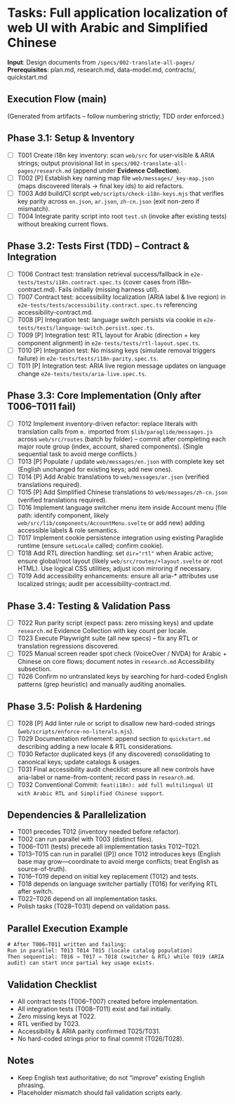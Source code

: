 # Tasks: Full application localization of web UI with Arabic and Simplified Chinese

**Input**: Design documents from `/specs/002-translate-all-pages/`
**Prerequisites**: plan.md, research.md, data-model.md, contracts/, quickstart.md

## Execution Flow (main)
(Generated from artifacts – follow numbering strictly; TDD order enforced.)

## Phase 3.1: Setup & Inventory
- [ ] T001 Create i18n key inventory: scan `web/src` for user-visible & ARIA strings; output provisional list in `specs/002-translate-all-pages/research.md` (append under **Evidence Collection**).
- [ ] T002 [P] Establish key naming map file `web/messages/_key-map.json` (maps discovered literals → final key ids) to aid refactors.
- [ ] T003 Add build/CI script `web/scripts/check-i18n-keys.mjs` that verifies key parity across `en.json`, `ar.json`, `zh-cn.json` (exit non-zero if mismatch).
- [ ] T004 Integrate parity script into root `test.sh` (invoke after existing tests) without breaking current flows.

## Phase 3.2: Tests First (TDD) – Contract & Integration
- [ ] T006 Contract test: translation retrieval success/fallback in `e2e-tests/tests/i18n.contract.spec.ts` (cover cases from i18n-contract.md). Fails initially (missing harness util).
- [ ] T007 Contract test: accessibility localization (ARIA label & live region) in `e2e-tests/tests/accessibility.contract.spec.ts` referencing accessibility-contract.md.
- [ ] T008 [P] Integration test: language switch persists via cookie in `e2e-tests/tests/language-switch.persist.spec.ts`.
- [ ] T009 [P] Integration test: RTL layout for Arabic (direction + key component alignment) in `e2e-tests/tests/rtl-layout.spec.ts`.
- [ ] T010 [P] Integration test: No missing keys (simulate removal triggers failure) in `e2e-tests/tests/i18n-parity.spec.ts`.
- [ ] T011 [P] Integration test: ARIA live region message updates on language change `e2e-tests/tests/aria-live.spec.ts`.

## Phase 3.3: Core Implementation (Only after T006–T011 fail)
- [ ] T012 Implement inventory-driven refactor: replace literals with translation calls from `m.` imported from `$lib/paraglide/messages.js` across `web/src/routes` (batch by folder) – commit after completing each major route group (index, account, shared components). (Single sequential task to avoid merge conflicts.)
- [ ] T013 [P] Populate / update `web/messages/en.json` with complete key set (English unchanged for existing keys; add new ones).
- [ ] T014 [P] Add Arabic translations to `web/messages/ar.json` (verified translations required).
- [ ] T015 [P] Add Simplified Chinese translations to `web/messages/zh-cn.json` (verified translations required).
- [ ] T016 Implement language switcher menu item inside Account menu (file path: identify component, likely `web/src/lib/components/AccountMenu.svelte` or add new) adding accessible labels & role semantics.
- [ ] T017 Implement cookie persistence integration using existing Paraglide runtime (ensure `setLocale` called; confirm cookie).
- [ ] T018 Add RTL direction handling: set `dir="rtl"` when Arabic active; ensure global/root layout (likely `web/src/routes/+layout.svelte` or root HTML). Use logical CSS utilities; adjust icon mirroring if necessary.
- [ ] T019 Add accessibility enhancements: ensure all aria-* attributes use localized strings; audit per accessibility-contract.md.

## Phase 3.4: Testing & Validation Pass
- [ ] T022 Run parity script (expect pass: zero missing keys) and update `research.md` Evidence Collection with key count per locale.
- [ ] T023 Execute Playwright suite (all new specs) – fix any RTL or translation regressions discovered.
- [ ] T025 Manual screen reader spot check (VoiceOver / NVDA) for Arabic + Chinese on core flows; document notes in `research.md` Accessibility subsection.
- [ ] T026 Confirm no untranslated keys by searching for hard-coded English patterns (grep heuristic) and manually auditing anomalies.

## Phase 3.5: Polish & Hardening
- [ ] T028 [P] Add linter rule or script to disallow new hard-coded strings (`web/scripts/enforce-no-literals.mjs`).
- [ ] T029 Documentation refinement: append section to `quickstart.md` describing adding a new locale & RTL considerations.
- [ ] T030 Refactor duplicated keys (if any discovered) consolidating to canonical keys; update catalogs & usages.
- [ ] T031 Final accessibility audit checklist: ensure all new controls have aria-label or name-from-content; record pass in `research.md`.
- [ ] T032 Conventional Commit: `feat(i18n): add full multilingual UI with Arabic RTL and Simplified Chinese support`.

## Dependencies & Parallelization
- T001 precedes T012 (inventory needed before refactor).
- T002 can run parallel with T003 (distinct files). 
- T006–T011 (tests) precede all implementation tasks T012–T021.
- T013–T015 can run in parallel ([P]) once T012 introduces keys (English base may grow—coordinate to avoid merge conflicts; treat English as source-of-truth).
- T016–T019 depend on initial key replacement (T012) and tests.
- T018 depends on language switcher partially (T016) for verifying RTL after switch.
- T022–T026 depend on all implementation tasks.
- Polish tasks (T028–T031) depend on validation pass.

## Parallel Execution Example
```
# After T006–T011 written and failing:
Run in parallel: T013 T014 T015 (locale catalog population)
Then sequential: T016 → T017 → T018 (switcher & RTL) while T019 (ARIA audit) can start once partial key usage exists.
```

## Validation Checklist
- All contract tests (T006–T007) created before implementation.
- All integration tests (T008–T011) exist and fail initially.
- Zero missing keys at T022.
- RTL verified by T023.
- Accessibility & ARIA parity confirmed T025/T031.
- No hard-coded strings prior to final commit (T026/T028).

## Notes
- Keep English text authoritative; do not “improve” existing English phrasing.
- Placeholder mismatch should fail validation scripts early.
